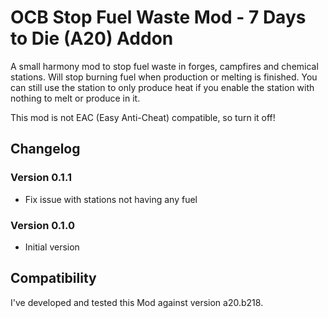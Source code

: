 # OCB Stop Fuel Waste Mod - 7 Days to Die (A20) Addon

A small harmony mod to stop fuel waste in forges, campfires and
chemical stations. Will stop burning fuel when production or melting
is finished. You can still use the station to only produce heat if
you enable the station with nothing to melt or produce in it.

This mod is not EAC (Easy Anti-Cheat) compatible, so turn it off!

## Changelog

### Version 0.1.1

- Fix issue with stations not having any fuel

### Version 0.1.0

- Initial version

## Compatibility

I've developed and tested this Mod against version a20.b218.

[1]: https://github.com/OCB7D2D/A20BepInExPreloader